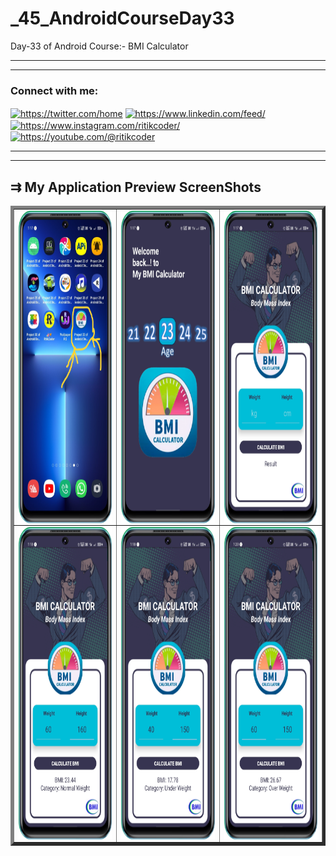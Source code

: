 # _45_AndroidCourseDay33
Day-33 of Android Course:- BMI Calculator
<hr><hr>
<h3 align="left">Connect with me:</h3>
<p align="left">
<a href="https://twitter.com/https://twitter.com/home" target="blank"><img align="center" src="https://raw.githubusercontent.com/rahuldkjain/github-profile-readme-generator/master/src/images/icons/Social/twitter.svg" alt="https://twitter.com/home" height="30" width="40" /></a>
<a href="https://linkedin.com/in/https://www.linkedin.com/feed/" target="blank"><img align="center" src="https://raw.githubusercontent.com/rahuldkjain/github-profile-readme-generator/master/src/images/icons/Social/linked-in-alt.svg" alt="https://www.linkedin.com/feed/" height="30" width="40" /></a>
<a href="https://instagram.com/https://www.instagram.com/ritikcoder/" target="blank"><img align="center" src="https://raw.githubusercontent.com/rahuldkjain/github-profile-readme-generator/master/src/images/icons/Social/instagram.svg" alt="https://www.instagram.com/ritikcoder/" height="30" width="40" /></a>
<a href="https://www.youtube.com/c/https://youtube.com/@ritikcoder" target="blank"><img align="center" src="https://raw.githubusercontent.com/rahuldkjain/github-profile-readme-generator/master/src/images/icons/Social/youtube.svg" alt="https://youtube.com/@ritikcoder" height="30" width="40" /></a>
</p>
<hr><hr>
<h2>&#8649 My Application Preview ScreenShots</h2>
<table border="5px" style="border-collapse: collapse;">
  <tr>
    <td>
      <img align="center" src="https://github.com/CodeWithRitikCoder/_45_AndroidCourseDay33/blob/master/app/src/main/res/drawable/screen_shot_1.png" alt="ScreenShort 2 of Application" height="500" width="250" />
    </td>
    <td>
      <img align="center" src="https://github.com/CodeWithRitikCoder/_45_AndroidCourseDay33/blob/master/app/src/main/res/drawable/screen_shot_2.png" alt="ScreenShort 2 of Application" height="500" width="250" />
    </td>
    <td>
      <img align="center" src="https://github.com/CodeWithRitikCoder/_45_AndroidCourseDay33/blob/master/app/src/main/res/drawable/screen_shot_3.png" alt="ScreenShort 3 of Application" height="500" width="250" />
    </td>
  </tr>
   <tr>
    <td>
      <img align="center" src="https://github.com/CodeWithRitikCoder/_45_AndroidCourseDay33/blob/master/app/src/main/res/drawable/screen_shot_4.png" alt="ScreenShort 4 of Application" height="500" width="250" />
    </td>
    <td>
      <img align="center" src="https://github.com/CodeWithRitikCoder/_45_AndroidCourseDay33/blob/master/app/src/main/res/drawable/screen_shot_5.png" alt="ScreenShort 5 of Application" height="500" width="250" />
    </td>
    <td>
      <img align="center" src="https://github.com/CodeWithRitikCoder/_45_AndroidCourseDay33/blob/master/app/src/main/res/drawable/screen_shot_6.png" alt="ScreenShort 6 of Application" height="500" width="250" />
    </td>
  </tr>
</table>

